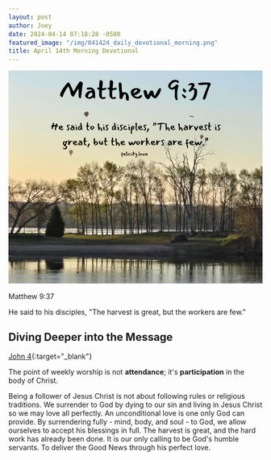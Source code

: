 ```yaml
---
layout: post
author: Joey
date: 2024-04-14 07:18:28 -0500
featured_image: "/img/041424_daily_devotional_morning.png"
title: April 14th Morning Devotional
---
```


[![April 14th 2024 - Morning Devotional](/img/041424_daily_devotional_morning.png)](/img/041424_daily_devotional_morning.png)

Matthew 9:37    

He said to his disciples, "The harvest is great, but the workers are few."

## Diving Deeper into the Message

[John 4](https://www.biblegateway.com/passage/?search=John%204&version=NIV){:target="_blank"}

The point of weekly worship is not **attendance**; it's **participation** in the body of Christ.

Being a follower of Jesus Christ is not about following rules or religious traditions. We surrender to God by dying to our sin and living in Jesus Christ so we may love all perfectly. An unconditional love is one only God can provide. By surrendering fully - mind, body, and soul - to God, we allow ourselves to accept his blessings in full. The harvest is great, and the hard work has already been done. It is our only calling to be God's humble servants. To deliver the Good News through his perfect love.
